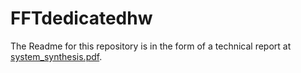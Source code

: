 # FFTdedicatedhw
The Readme for this repository is in the form of a technical report at [system_synthesis.pdf](https://github.com/ks6n19/FFTdedicatedhw/blob/master/system_synthesis.pdf).
